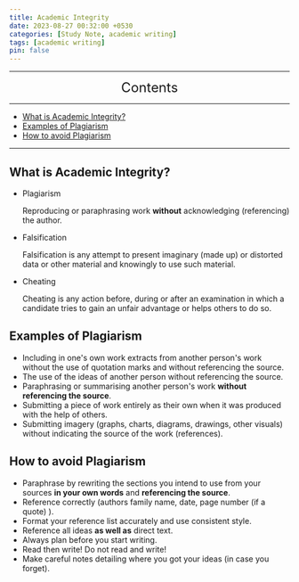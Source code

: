 ```yaml
---
title: Academic Integrity
date: 2023-08-27 00:32:00 +0530
categories: [Study Note, academic writing]
tags: [academic writing]
pin: false
---
```




---
<center><font size='5'> Contents </font></center>

---

<!-- TOC -->
  * [What is Academic Integrity?](#what-is-academic-integrity)
  * [Examples of Plagiarism](#examples-of-plagiarism)
  * [How to avoid Plagiarism](#how-to-avoid-plagiarism)
<!-- TOC -->

---

## What is Academic Integrity?

* Plagiarism
   
   Reproducing or paraphrasing work **without** acknowledging (referencing) the author.

* Falsification
   
   Falsification is any attempt to present imaginary (made up) or distorted data or other material and knowingly to use such material.

* Cheating

  Cheating is any action before, during or after an examination in which a candidate tries to gain an unfair advantage or helps others to do so.

## Examples of Plagiarism

* Including in one's own work extracts from another person's work without the use of quotation marks and without referencing the source.
* The use of the ideas of another person without referencing the source.
* Paraphrasing or summarising another person's work **without referencing the source**.
* Submitting a piece of work entirely as their own when it was produced with the help of others.
* Submitting imagery (graphs, charts, diagrams, drawings, other visuals) without indicating the source of the work (references). 


## How to avoid Plagiarism

* Paraphrase by rewriting the sections you intend to use from your sources **in your own words** and **referencing the source**.
* Reference correctly (authors family name, date, page number (if a quote) ).
* Format your reference list accurately and use consistent style.
* Reference all ideas **as well as** direct text.
* Always plan before you start writing.
* Read then write!  Do not read and write!
* Make careful notes detailing where you got your ideas (in case you forget).

